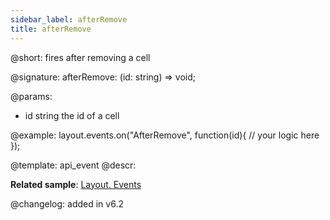 ```yaml
---
sidebar_label: afterRemove
title: afterRemove
---          
```


@short: fires after removing a cell

@signature: afterRemove: (id: string) => void;

@params:
- id		string		the id of a cell

@example:
layout.events.on("AfterRemove", function(id){
	// your logic here
});


@template: api_event
@descr:

**Related sample**: [Layout. Events](https://snippet.dhtmlx.com/fyxw0map)

@changelog:
added in v6.2

